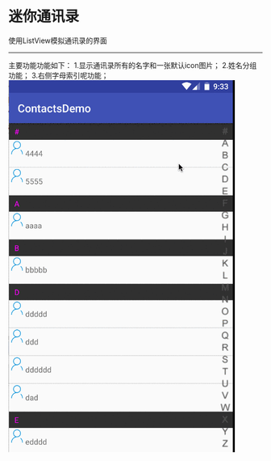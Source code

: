 迷你通讯录
==========
使用ListView模拟通讯录的界面
____________
主要功能功能如下：
1.显示通讯录所有的名字和一张默认icon图片；
2.姓名分组功能；
3.右侧字母索引呢功能；
![image](https://github.com/wlDasen/ContactDemo/blob/master/gif_image/6Pl3eN4ngs.gif)
